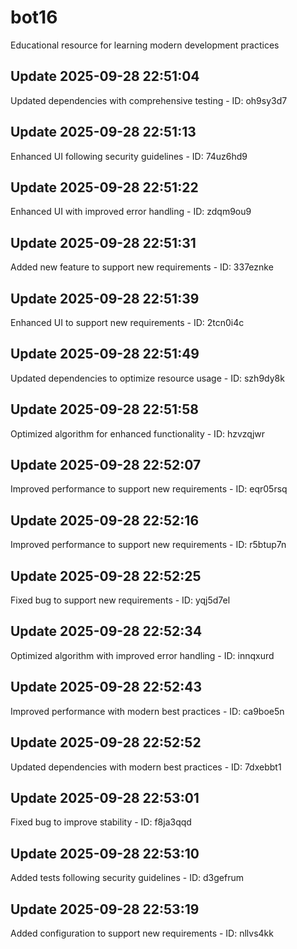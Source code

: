 # bot16
Educational resource for learning modern development practices

## Update 2025-09-28 22:51:04
Updated dependencies with comprehensive testing - ID: oh9sy3d7


## Update 2025-09-28 22:51:13
Enhanced UI following security guidelines - ID: 74uz6hd9


## Update 2025-09-28 22:51:22
Enhanced UI with improved error handling - ID: zdqm9ou9


## Update 2025-09-28 22:51:31
Added new feature to support new requirements - ID: 337eznke


## Update 2025-09-28 22:51:39
Enhanced UI to support new requirements - ID: 2tcn0i4c


## Update 2025-09-28 22:51:49
Updated dependencies to optimize resource usage - ID: szh9dy8k


## Update 2025-09-28 22:51:58
Optimized algorithm for enhanced functionality - ID: hzvzqjwr


## Update 2025-09-28 22:52:07
Improved performance to support new requirements - ID: eqr05rsq


## Update 2025-09-28 22:52:16
Improved performance to support new requirements - ID: r5btup7n


## Update 2025-09-28 22:52:25
Fixed bug to support new requirements - ID: yqj5d7el


## Update 2025-09-28 22:52:34
Optimized algorithm with improved error handling - ID: innqxurd


## Update 2025-09-28 22:52:43
Improved performance with modern best practices - ID: ca9boe5n


## Update 2025-09-28 22:52:52
Updated dependencies with modern best practices - ID: 7dxebbt1


## Update 2025-09-28 22:53:01
Fixed bug to improve stability - ID: f8ja3qqd


## Update 2025-09-28 22:53:10
Added tests following security guidelines - ID: d3gefrum


## Update 2025-09-28 22:53:19
Added configuration to support new requirements - ID: nllvs4kk

